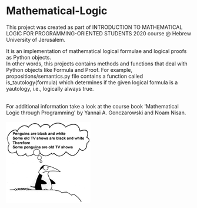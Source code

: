 # Mathematical-Logic

This project was created as part of INTRODUCTION TO MATHEMATICAL LOGIC FOR PROGRAMMING-ORIENTED STUDENTS 2020 course @ Hebrew University of Jerusalem.

It is an implementation of mathematical logical formulae and logical proofs as Python objects. <br />
In other words, this projects contains methods and functions that deal with Python objects like Formula and Proof.
For example, propositions/semantics.py file contains a function called is_tautology(formula) which determines if the given logical formula is a yautology, i.e., logically always true. <br /><br />

For additional information take a look at the course book 'Mathematical Logic through Programming' by Yannai A. Gonczarowski and Noam Nisan. <br /><br />
![picture](images.png)
